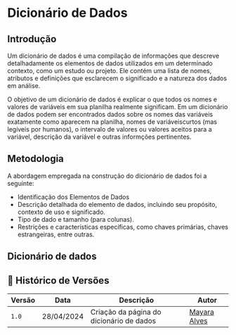 # Dicionário de Dados

## Introdução 

Um dicionário de dados é uma compilação de informações que descreve detalhadamente os elementos de dados utilizados em um determinado contexto, como um estudo ou projeto. Ele contém uma lista de nomes, atributos e definições que esclarecem o significado e a natureza dos dados em análise.

O objetivo de um dicionário de dados é explicar o que todos os nomes e valores de variáveis ​​em sua planilha realmente significam. Em um dicionário de dados podem ser encontrados dados sobre os nomes das variáveis ​​exatamente como aparecem na planilha, nomes de variáveis ​​curtos (mas legíveis por humanos), o intervalo de valores ou valores aceitos para a variável, descrição da variável e outras informções pertinentes.

## Metodologia 

A abordagem empregada na construção do dicionário de dados foi a seguinte:

- Identificação dos Elementos de Dados
- Descrição detalhada do elemento de dados, incluindo seu propósito, contexto de uso e significado.
- Tipo de dado e tamanho (para colunas).
- Restrições e características específicas, como chaves primárias, chaves estrangeiras, entre outras.

## Dicionário de dados

## 📑 Histórico de Versões

| **Versão**   |   **Data**   | **Descrição** | **Autor** |
|--------|---------|-----------|--------|
|`1.0`| 28/04/2024 | Criação da página do dicionário de dados| [Mayara Alves](https://github.com/Mayara-tech)| 
